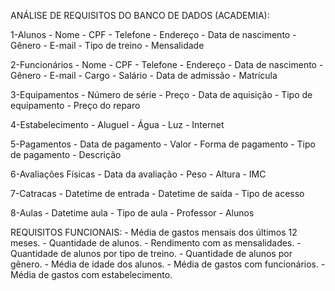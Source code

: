 ANÁLISE DE REQUISITOS DO BANCO DE DADOS (ACADEMIA):

1-Alunos
    - Nome
    - CPF
    - Telefone
    - Endereço
    - Data de nascimento
    - Gênero
    - E-mail
    - Tipo de treino 
    - Mensalidade

2-Funcionários
    - Nome
    - CPF
    - Telefone
    - Endereço
    - Data de nascimento
    - Gênero
    - E-mail
    - Cargo
    - Salário
    - Data de admissão
    - Matrícula

3-Equipamentos
    - Número de série
    - Preço
    - Data de aquisição
    - Tipo de equipamento
    - Preço do reparo

4-Estabelecimento
    - Aluguel
    - Água
    - Luz
    - Internet

5-Pagamentos
    - Data de pagamento
    - Valor
    - Forma de pagamento
    - Tipo de pagamento
    - Descrição

6-Avaliações Físicas
    - Data da avaliação
    - Peso
    - Altura
    - IMC

7-Catracas
    - Datetime de entrada
    - Datetime de saída
    - Tipo de acesso

8-Aulas
    - Datetime aula
    - Tipo de aula
    - Professor 
    - Alunos




REQUISITOS FUNCIONAIS:
    - Média de gastos mensais dos últimos 12 meses.
    - Quantidade de alunos.
    - Rendimento com as mensalidades.
    - Quantidade de alunos por tipo de treino.
    - Quantidade de alunos por gênero.
    - Média de idade dos alunos.
    - Média de gastos com funcionários.
    - Média de gastos com estabelecimento.
    